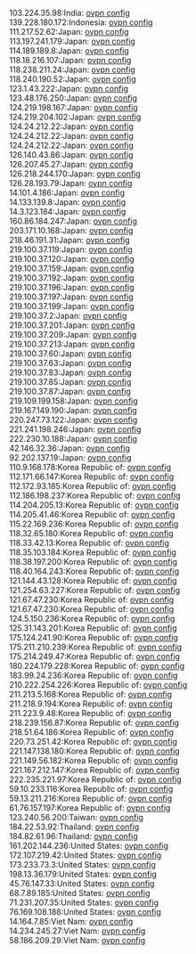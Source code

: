 103.224.35.98:India: [ovpn config](vpn/103_224_35_98.ovpn)  
139.228.180.172:Indonesia: [ovpn config](vpn/139_228_180_172.ovpn)  
111.217.52.62:Japan: [ovpn config](vpn/111_217_52_62.ovpn)  
113.197.241.179:Japan: [ovpn config](vpn/113_197_241_179.ovpn)  
114.189.189.8:Japan: [ovpn config](vpn/114_189_189_8.ovpn)  
118.18.216.107:Japan: [ovpn config](vpn/118_18_216_107.ovpn)  
118.238.211.24:Japan: [ovpn config](vpn/118_238_211_24.ovpn)  
118.240.190.52:Japan: [ovpn config](vpn/118_240_190_52.ovpn)  
123.1.43.222:Japan: [ovpn config](vpn/123_1_43_222.ovpn)  
123.48.176.250:Japan: [ovpn config](vpn/123_48_176_250.ovpn)  
124.219.198.167:Japan: [ovpn config](vpn/124_219_198_167.ovpn)  
124.219.204.102:Japan: [ovpn config](vpn/124_219_204_102.ovpn)  
124.24.212.22:Japan: [ovpn config](vpn/124_24_212_22.ovpn)  
124.24.212.22:Japan: [ovpn config](vpn/124_24_212_22.ovpn)  
124.24.212.22:Japan: [ovpn config](vpn/124_24_212_22.ovpn)  
126.140.43.86:Japan: [ovpn config](vpn/126_140_43_86.ovpn)  
126.207.45.27:Japan: [ovpn config](vpn/126_207_45_27.ovpn)  
126.218.244.170:Japan: [ovpn config](vpn/126_218_244_170.ovpn)  
126.28.193.79:Japan: [ovpn config](vpn/126_28_193_79.ovpn)  
14.101.4.186:Japan: [ovpn config](vpn/14_101_4_186.ovpn)  
14.133.139.8:Japan: [ovpn config](vpn/14_133_139_8.ovpn)  
14.3.123.184:Japan: [ovpn config](vpn/14_3_123_184.ovpn)  
160.86.184.247:Japan: [ovpn config](vpn/160_86_184_247.ovpn)  
203.171.10.168:Japan: [ovpn config](vpn/203_171_10_168.ovpn)  
218.46.191.31:Japan: [ovpn config](vpn/218_46_191_31.ovpn)  
219.100.37.119:Japan: [ovpn config](vpn/219_100_37_119.ovpn)  
219.100.37.120:Japan: [ovpn config](vpn/219_100_37_120.ovpn)  
219.100.37.159:Japan: [ovpn config](vpn/219_100_37_159.ovpn)  
219.100.37.192:Japan: [ovpn config](vpn/219_100_37_192.ovpn)  
219.100.37.196:Japan: [ovpn config](vpn/219_100_37_196.ovpn)  
219.100.37.197:Japan: [ovpn config](vpn/219_100_37_197.ovpn)  
219.100.37.199:Japan: [ovpn config](vpn/219_100_37_199.ovpn)  
219.100.37.2:Japan: [ovpn config](vpn/219_100_37_2.ovpn)  
219.100.37.201:Japan: [ovpn config](vpn/219_100_37_201.ovpn)  
219.100.37.209:Japan: [ovpn config](vpn/219_100_37_209.ovpn)  
219.100.37.213:Japan: [ovpn config](vpn/219_100_37_213.ovpn)  
219.100.37.60:Japan: [ovpn config](vpn/219_100_37_60.ovpn)  
219.100.37.63:Japan: [ovpn config](vpn/219_100_37_63.ovpn)  
219.100.37.83:Japan: [ovpn config](vpn/219_100_37_83.ovpn)  
219.100.37.85:Japan: [ovpn config](vpn/219_100_37_85.ovpn)  
219.100.37.87:Japan: [ovpn config](vpn/219_100_37_87.ovpn)  
219.109.199.158:Japan: [ovpn config](vpn/219_109_199_158.ovpn)  
219.167.149.190:Japan: [ovpn config](vpn/219_167_149_190.ovpn)  
220.247.73.122:Japan: [ovpn config](vpn/220_247_73_122.ovpn)  
221.241.198.246:Japan: [ovpn config](vpn/221_241_198_246.ovpn)  
222.230.10.188:Japan: [ovpn config](vpn/222_230_10_188.ovpn)  
42.146.32.36:Japan: [ovpn config](vpn/42_146_32_36.ovpn)  
92.202.137.19:Japan: [ovpn config](vpn/92_202_137_19.ovpn)  
110.9.168.178:Korea Republic of: [ovpn config](vpn/110_9_168_178.ovpn)  
112.171.66.147:Korea Republic of: [ovpn config](vpn/112_171_66_147.ovpn)  
112.172.93.185:Korea Republic of: [ovpn config](vpn/112_172_93_185.ovpn)  
112.186.198.237:Korea Republic of: [ovpn config](vpn/112_186_198_237.ovpn)  
114.204.205.13:Korea Republic of: [ovpn config](vpn/114_204_205_13.ovpn)  
114.205.41.46:Korea Republic of: [ovpn config](vpn/114_205_41_46.ovpn)  
115.22.169.236:Korea Republic of: [ovpn config](vpn/115_22_169_236.ovpn)  
118.32.65.180:Korea Republic of: [ovpn config](vpn/118_32_65_180.ovpn)  
118.33.42.13:Korea Republic of: [ovpn config](vpn/118_33_42_13.ovpn)  
118.35.103.184:Korea Republic of: [ovpn config](vpn/118_35_103_184.ovpn)  
118.38.197.200:Korea Republic of: [ovpn config](vpn/118_38_197_200.ovpn)  
118.40.164.243:Korea Republic of: [ovpn config](vpn/118_40_164_243.ovpn)  
121.144.43.128:Korea Republic of: [ovpn config](vpn/121_144_43_128.ovpn)  
121.254.63.227:Korea Republic of: [ovpn config](vpn/121_254_63_227.ovpn)  
121.67.47.230:Korea Republic of: [ovpn config](vpn/121_67_47_230.ovpn)  
121.67.47.230:Korea Republic of: [ovpn config](vpn/121_67_47_230.ovpn)  
124.5.150.236:Korea Republic of: [ovpn config](vpn/124_5_150_236.ovpn)  
125.31.143.201:Korea Republic of: [ovpn config](vpn/125_31_143_201.ovpn)  
175.124.241.90:Korea Republic of: [ovpn config](vpn/175_124_241_90.ovpn)  
175.211.210.239:Korea Republic of: [ovpn config](vpn/175_211_210_239.ovpn)  
175.214.249.47:Korea Republic of: [ovpn config](vpn/175_214_249_47.ovpn)  
180.224.179.228:Korea Republic of: [ovpn config](vpn/180_224_179_228.ovpn)  
183.99.24.236:Korea Republic of: [ovpn config](vpn/183_99_24_236.ovpn)  
210.222.254.226:Korea Republic of: [ovpn config](vpn/210_222_254_226.ovpn)  
211.213.5.168:Korea Republic of: [ovpn config](vpn/211_213_5_168.ovpn)  
211.218.9.194:Korea Republic of: [ovpn config](vpn/211_218_9_194.ovpn)  
211.223.9.48:Korea Republic of: [ovpn config](vpn/211_223_9_48.ovpn)  
218.239.156.87:Korea Republic of: [ovpn config](vpn/218_239_156_87.ovpn)  
218.51.64.186:Korea Republic of: [ovpn config](vpn/218_51_64_186.ovpn)  
220.73.251.42:Korea Republic of: [ovpn config](vpn/220_73_251_42.ovpn)  
221.147.138.180:Korea Republic of: [ovpn config](vpn/221_147_138_180.ovpn)  
221.149.56.182:Korea Republic of: [ovpn config](vpn/221_149_56_182.ovpn)  
221.167.212.147:Korea Republic of: [ovpn config](vpn/221_167_212_147.ovpn)  
222.235.221.97:Korea Republic of: [ovpn config](vpn/222_235_221_97.ovpn)  
59.10.233.116:Korea Republic of: [ovpn config](vpn/59_10_233_116.ovpn)  
59.13.211.216:Korea Republic of: [ovpn config](vpn/59_13_211_216.ovpn)  
61.76.157.197:Korea Republic of: [ovpn config](vpn/61_76_157_197.ovpn)  
123.240.56.200:Taiwan: [ovpn config](vpn/123_240_56_200.ovpn)  
184.22.53.92:Thailand: [ovpn config](vpn/184_22_53_92.ovpn)  
184.82.61.96:Thailand: [ovpn config](vpn/184_82_61_96.ovpn)  
161.202.144.236:United States: [ovpn config](vpn/161_202_144_236.ovpn)  
172.107.219.42:United States: [ovpn config](vpn/172_107_219_42.ovpn)  
173.233.73.3:United States: [ovpn config](vpn/173_233_73_3.ovpn)  
198.13.36.179:United States: [ovpn config](vpn/198_13_36_179.ovpn)  
45.76.147.33:United States: [ovpn config](vpn/45_76_147_33.ovpn)  
68.7.89.185:United States: [ovpn config](vpn/68_7_89_185.ovpn)  
71.231.207.35:United States: [ovpn config](vpn/71_231_207_35.ovpn)  
76.169.108.188:United States: [ovpn config](vpn/76_169_108_188.ovpn)  
14.164.7.85:Viet Nam: [ovpn config](vpn/14_164_7_85.ovpn)  
14.234.245.27:Viet Nam: [ovpn config](vpn/14_234_245_27.ovpn)  
58.186.209.29:Viet Nam: [ovpn config](vpn/58_186_209_29.ovpn)  
